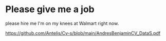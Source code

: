 # Please give me a job

please hire me I'm on my knees at Walmart right now.

https://github.com/Antelis/Cv-s/blob/main/AndresBenjaminCV_DataS.pdf